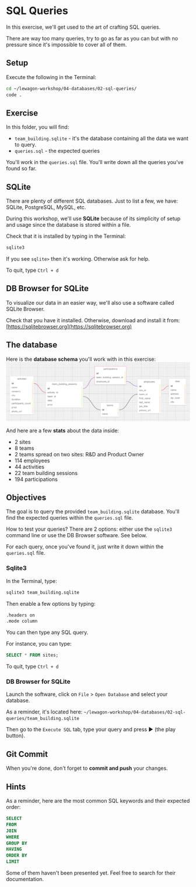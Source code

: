 # SQL Queries

In this exercise, we'll get used to the art of crafting SQL queries.

There are way too many queries, try to go as far as you can but with no pressure since it's impossible to cover all of them.

## Setup

Execute the following in the Terminal:

```bash
cd ~/lewagon-workshop/04-databases/02-sql-queries/
code .
```

## Exercise

In this folder, you will find:

- `team_building.sqlite` - it's the database containing all the data we want to query.
- `queries.sql` - the expected queries

You'll work in the `queries.sql` file. You'll write down all the queries you've found so far.

## SQLite

There are plenty of different SQL databases.
Just to list a few, we have: SQLite, PostgreSQL, MySQL, etc.

During this workshop, we'll use **SQLite** because of its simplicity of setup and usage since the database is stored within a file.

Check that it is installed by typing in the Terminal:

```bash
sqlite3
```

If you see `sqlite>` then it's working.
Otherwise ask for help.

To quit, type `Ctrl + d`

## DB Browser for SQLite

To visualize our data in an easier way, we'll also use a software called SQLite Browser.

Check that you have it installed. Otherwise, download and install it from: [https://sqlitebrowser.org](https://sqlitebrowser.org)

## The database

Here is the **database schema** you'll work with in this exercise:
![Database schema](database-schema.png)

And here are a few **stats** about the data inside:
- 2 sites
- 8 teams
- 2 teams spread on two sites: R&D and Product Owner
- 114 employees
- 44 activities
- 22 team building sessions
- 194 participations

## Objectives

The goal is to query the provided `team_building.sqlite` database. You'll find the expected queries within the `queries.sql` file.

How to test your queries? There are 2 options: either use the `sqlite3` command line or use the DB Browser software. See below.

For each query, once you've found it, just write it down within the `queries.sql` file.

### Sqlite3

In the Terminal, type:

```bash
sqlite3 team_building.sqlite
```

Then enable a few options by typing:

```bash
.headers on
.mode column
```

You can then type any SQL query.

For instance, you can type:

```sql
SELECT * FROM sites;
```

To quit, type `Ctrl + d`

### DB Browser for SQLite

Launch the software, click on `File` > `Open Database` and select your database.

As a reminder, it's located here: `~/lewagon-workshop/04-databases/02-sql-queries/team_building.sqlite`

Then go to the `Execute SQL` tab, type your query and press ▶ (the play button).

## Git Commit

When you're done, don't forget to **commit and push** your changes.

## Hints

As a reminder, here are the most common SQL keywords and their expected order:

```sql
SELECT
FROM
JOIN
WHERE
GROUP BY
HAVING
ORDER BY
LIMIT
```

Some of them haven't been presented yet. Feel free to search for their documentation.

